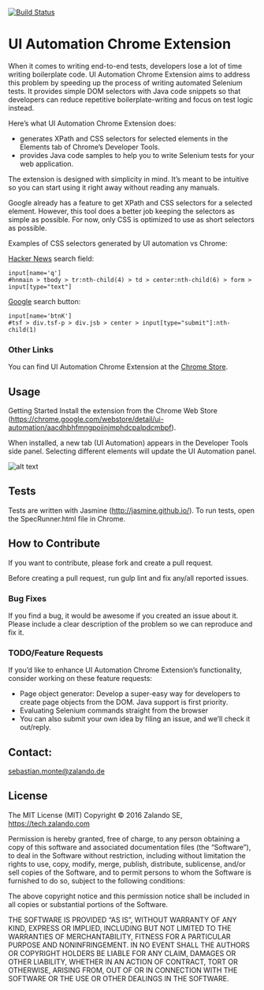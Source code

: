 [![Build Status](https://travis-ci.org/zalando/ui-automation-chrome-extension.svg?branch=master)](https://travis-ci.org/zalando/ui-automation-chrome-extension)

# UI Automation Chrome Extension
When it comes to writing end-to-end tests, developers lose a lot of time writing boilerplate code. UI Automation Chrome Extension aims to address this problem by speeding up the process of writing automated Selenium tests. It provides simple DOM selectors with Java code snippets so that developers can reduce repetitive boilerplate-writing and focus on test logic instead.

Here’s what UI Automation Chrome Extension does:

- generates XPath and CSS selectors for selected elements in the Elements tab of Chrome’s Developer Tools.
- provides Java code samples to help you to write Selenium tests for your web application.

The extension is designed with simplicity in mind. It’s meant to be intuitive so you can start using it right away without reading any manuals.

Google already has a feature to get XPath and CSS selectors for a selected element. However, this tool does a better job keeping the selectors as simple as possible. For now, only CSS is optimized to use as short selectors as possible.

Examples of CSS selectors generated by UI automation vs Chrome:

[Hacker News](https://news.ycombinator.com) search field:

    input[name='q']
    #hnmain > tbody > tr:nth-child(4) > td > center:nth-child(6) > form > input[type="text"]

[Google](https://www.google.de) search button:

    input[name='btnK']
    #tsf > div.tsf-p > div.jsb > center > input[type="submit"]:nth-child(1)

### Other Links
You can find UI Automation Chrome Extension at the [Chrome Store](https://chrome.google.com/webstore/detail/ui-automation/aacdhbhfmngpoiinjmphdcpalpdcmbpf/).

## Usage
Getting Started
Install the extension from the Chrome Web Store (https://chrome.google.com/webstore/detail/ui-automation/aacdhbhfmngpoiinjmphdcpalpdcmbpf).

When installed, a new tab (UI Automation) appears in the Developer Tools side panel. Selecting different elements will update the UI Automation panel.

![alt text](https://raw.githubusercontent.com/zalando/ui-automation-chrome-extension/master/docs/ui-automation.jpg "Developer Tools UI Automation")

## Tests
Tests are written with Jasmine (http://jasmine.github.io/). To run tests, open the SpecRunner.html file in Chrome.

## How to Contribute
If you want to contribute, please fork and create a pull request.

Before creating a pull request, run gulp lint and fix any/all reported issues.

### Bug Fixes
If you find a bug, it would be awesome if you created an issue about it. Please include a clear description of the problem so we can reproduce and fix it.

### TODO/Feature Requests
If you’d like to enhance UI Automation Chrome Extension’s functionality, consider working on these feature requests:

- Page object generator: Develop a super-easy way for developers to create page objects from the DOM. Java support is first priority.
- Evaluating Selenium commands straight from the browser
- You can also submit your own idea by filing an issue, and we’ll check it out/reply.

## Contact:
sebastian.monte@zalando.de

## License
The MIT License (MIT) Copyright © 2016 Zalando SE, https://tech.zalando.com

Permission is hereby granted, free of charge, to any person obtaining a copy of this software and associated documentation files (the “Software”), to deal in the Software without restriction, including without limitation the rights to use, copy, modify, merge, publish, distribute, sublicense, and/or sell copies of the Software, and to permit persons to whom the Software is furnished to do so, subject to the following conditions:

The above copyright notice and this permission notice shall be included in all copies or substantial portions of the Software.

THE SOFTWARE IS PROVIDED “AS IS”, WITHOUT WARRANTY OF ANY KIND, EXPRESS OR IMPLIED, INCLUDING BUT NOT LIMITED TO THE WARRANTIES OF MERCHANTABILITY, FITNESS FOR A PARTICULAR PURPOSE AND NONINFRINGEMENT. IN NO EVENT SHALL THE AUTHORS OR COPYRIGHT HOLDERS BE LIABLE FOR ANY CLAIM, DAMAGES OR OTHER LIABILITY, WHETHER IN AN ACTION OF CONTRACT, TORT OR OTHERWISE, ARISING FROM, OUT OF OR IN CONNECTION WITH THE SOFTWARE OR THE USE OR OTHER DEALINGS IN THE SOFTWARE.